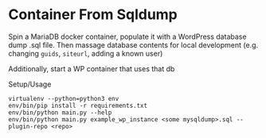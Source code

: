 # Container From Sqldump

Spin a MariaDB docker container, populate it with a WordPress database dump .sql file.
Then massage database contents for local development (e.g. changing `guids`, `siteurl`, adding a known user)

Additionally, start a WP container that uses that db

Setup/Usage

    virtualenv --python=python3 env
    env/bin/pip install -r requirements.txt
    env/bin/python main.py --help
    env/bin/python main.py example_wp_instance <some mysqldump>.sql --plugin-repo <repo>
